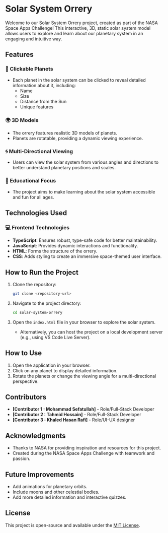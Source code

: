 # Solar System Orrery

Welcome to our Solar System Orrery project, created as part of the NASA Space Apps Challenge! This interactive, 3D, static solar system model allows users to explore and learn about our planetary system in an engaging and intuitive way.

## Features

### 🌌 Clickable Planets
- Each planet in the solar system can be clicked to reveal detailed information about it, including:
  - Name
  - Size
  - Distance from the Sun
  - Unique features

### 🌍 3D Models
- The orrery features realistic 3D models of planets.
- Planets are rotatable, providing a dynamic viewing experience.

### 🌀 Multi-Directional Viewing
- Users can view the solar system from various angles and directions to better understand planetary positions and scales.

### 🚀 Educational Focus
- The project aims to make learning about the solar system accessible and fun for all ages.

## Technologies Used

### 💻 Frontend Technologies
- **TypeScript**: Ensures robust, type-safe code for better maintainability.
- **JavaScript**: Provides dynamic interactions and functionality.
- **HTML**: Forms the structure of the orrery.
- **CSS**: Adds styling to create an immersive space-themed user interface.

## How to Run the Project

1. Clone the repository:
   ```bash
   git clone <repository-url>
   ```

2. Navigate to the project directory:
   ```bash
   cd solar-system-orrery
   ```

3. Open the `index.html` file in your browser to explore the solar system.

   - Alternatively, you can host the project on a local development server (e.g., using VS Code Live Server).

## How to Use

1. Open the application in your browser.
2. Click on any planet to display detailed information.
3. Rotate the planets or change the viewing angle for a multi-directional perspective.

## Contributors
- **[Contributor 1 : Mohammad Sefatullah]** - Role/Full-Stack Developer
- **[Contributor 2 : Tahmid Hossain]** - Role/Full-Stack Developer
- **[Contributor 3 : Khaled Hasan Rafi]** - Role/UI-UX designer

## Acknowledgments
- Thanks to NASA for providing inspiration and resources for this project.
- Created during the NASA Space Apps Challenge with teamwork and passion.

## Future Improvements
- Add animations for planetary orbits.
- Include moons and other celestial bodies.
- Add more detailed information and interactive quizzes.

## License
This project is open-source and available under the [MIT License](LICENSE).

